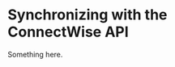 [title]: # (Synchronizing with the ConnectWise API)
[tags]: # (XXX)
[priority]: # (3839)
# Synchronizing with the ConnectWise API
Something here.
